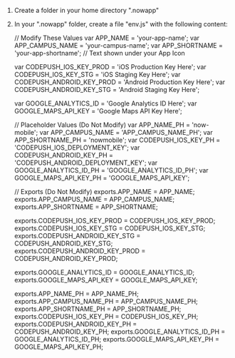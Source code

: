 1) Create a folder in your home directory ".nowapp"

2) In your ".nowapp" folder, create a file "env.js" with the following content:

	// Modify These Values
	var APP_NAME = 'your-app-name';
	var APP_CAMPUS_NAME = 'your-campus-name';
	var APP_SHORTNAME = 'your-app-shortname';	// Text shown under your App Icon

	var CODEPUSH_IOS_KEY_PROD = 'iOS Production Key Here';
	var CODEPUSH_IOS_KEY_STG = 'iOS Staging Key Here';
	var CODEPUSH_ANDROID_KEY_PROD = 'Android Production Key Here';
	var CODEPUSH_ANDROID_KEY_STG = 'Android Staging Key Here';

	var GOOGLE_ANALYTICS_ID = 'Google Analytics ID Here';
	var GOOGLE_MAPS_API_KEY = 'Google Maps API Key Here';
	

	// Placeholder Values (Do Not Modify)
	var APP_NAME_PH = 'now-mobile';
	var APP_CAMPUS_NAME = 'APP_CAMPUS_NAME_PH';
	var APP_SHORTNAME_PH = 'nowmobile';
	var CODEPUSH_IOS_KEY_PH = 'CODEPUSH_IOS_DEPLOYMENT_KEY';
	var CODEPUSH_ANDROID_KEY_PH = 'CODEPUSH_ANDROID_DEPLOYMENT_KEY';
	var GOOGLE_ANALYTICS_ID_PH = 'GOOGLE_ANALYTICS_ID_PH';
	var GOOGLE_MAPS_API_KEY_PH = 'GOOGLE_MAPS_API_KEY';


	// Exports (Do Not Modify)
	exports.APP_NAME = APP_NAME;
	exports.APP_CAMPUS_NAME = APP_CAMPUS_NAME;
	exports.APP_SHORTNAME = APP_SHORTNAME;

	exports.CODEPUSH_IOS_KEY_PROD = CODEPUSH_IOS_KEY_PROD;
	exports.CODEPUSH_IOS_KEY_STG = CODEPUSH_IOS_KEY_STG;
	exports.CODEPUSH_ANDROID_KEY_STG = CODEPUSH_ANDROID_KEY_STG;
	exports.CODEPUSH_ANDROID_KEY_PROD = CODEPUSH_ANDROID_KEY_PROD;

	exports.GOOGLE_ANALYTICS_ID = GOOGLE_ANALYTICS_ID;
	exports.GOOGLE_MAPS_API_KEY = GOOGLE_MAPS_API_KEY;

	exports.APP_NAME_PH = APP_NAME_PH;
	exports.APP_CAMPUS_NAME_PH = APP_CAMPUS_NAME_PH;
	exports.APP_SHORTNAME_PH = APP_SHORTNAME_PH;
	exports.CODEPUSH_IOS_KEY_PH = CODEPUSH_IOS_KEY_PH;
	exports.CODEPUSH_ANDROID_KEY_PH = CODEPUSH_ANDROID_KEY_PH;
	exports.GOOGLE_ANALYTICS_ID_PH = GOOGLE_ANALYTICS_ID_PH;
	exports.GOOGLE_MAPS_API_KEY_PH = GOOGLE_MAPS_API_KEY_PH;
